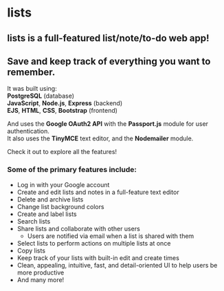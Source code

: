 # **lists**

## **lists is a full-featured list/note/to-do web app!** 
## **Save and keep track of everything you want to remember**.

It was built using:  
**PostgreSQL** (database)  
**JavaScript**, **Node.js**, **Express** (backend)  
**EJS**, **HTML**, **CSS**, **Bootstrap** (frontend)  

And uses the **Google OAuth2 API** with the **Passport.js** module for user authentication.  
It also uses the **TinyMCE** text editor, and the **Nodemailer** module.

Check it out to explore all the features!

### **Some of the primary features include:**
- Log in with your Google account
- Create and edit lists and notes in a full-feature text editor
- Delete and archive lists
- Change list background colors
- Create and label lists
- Search lists
- Share lists and collaborate with other users
    - Users are notified via email when a list is shared with them
- Select lists to perform actions on multiple lists at once
- Copy lists
- Keep track of your lists with built-in edit and create times
- Clean, appealing, intuitive, fast, and detail-oriented UI to help users be more productive
- And many more!


